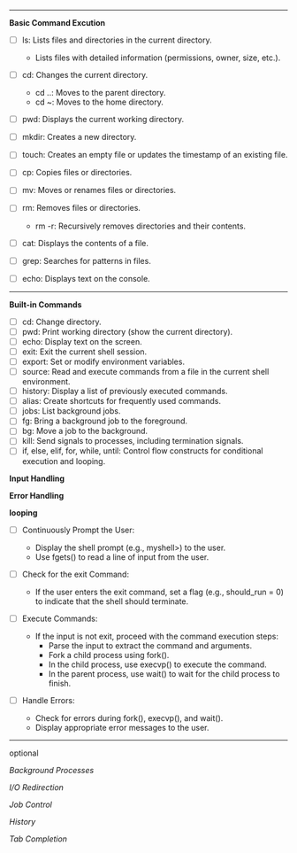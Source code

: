 
----

**Basic Command Excution**   

- [ ] ls: Lists files and directories in the current directory.  

   - Lists files with detailed information (permissions, owner, size, etc.).  

- [ ] cd: Changes the current directory.

    - cd ..: Moves to the parent directory.  
    - cd ~: Moves to the home directory.  

- [ ] pwd: Displays the current working directory.  
- [ ] mkdir: Creates a new directory.  
- [ ] touch: Creates an empty file or updates the timestamp of an existing file.  
- [ ] cp: Copies files or directories.  
- [ ] mv: Moves or renames files or directories.  
- [ ] rm: Removes files or directories.  

    - rm -r: Recursively removes directories and their contents.  

- [ ] cat: Displays the contents of a file.  
- [ ] grep: Searches for patterns in files.  
- [ ] echo: Displays text on the console.  

----  

**Built-in Commands**  

- [ ] cd: Change directory.  
- [ ] pwd: Print working directory (show the current directory).  
- [ ] echo: Display text on the screen.  
- [ ] exit: Exit the current shell session.  
- [ ] export: Set or modify environment variables.  
- [ ] source: Read and execute commands from a file in the current shell environment.  
- [ ] history: Display a list of previously executed commands.  
- [ ] alias: Create shortcuts for frequently used commands.  
- [ ] jobs: List background jobs.  
- [ ] fg: Bring a background job to the foreground.  
- [ ] bg: Move a job to the background.  
- [ ] kill: Send signals to processes, including termination signals.  
- [ ] if, else, elif, for, while, until: Control flow constructs for conditional execution and looping.  

**Input Handling**


**Error Handling**


**looping**  
- [ ] Continuously Prompt the User:  

    - Display the shell prompt (e.g., myshell>) to the user.  
    - Use fgets() to read a line of input from the user.  

- [ ] Check for the exit Command:  

    - If the user enters the exit command, set a flag (e.g., should_run = 0) to indicate that the shell should terminate.  

- [ ] Execute Commands:  

    - If the input is not exit, proceed with the command execution steps:  
        - Parse the input to extract the command and arguments.  
        - Fork a child process using fork().  
        - In the child process, use execvp() to execute the command.  
        - In the parent process, use wait() to wait for the child process to finish.  

- [ ] Handle Errors:  

    - Check for errors during fork(), execvp(), and wait().  
    - Display appropriate error messages to the user.  


----


optional



*Background Processes*

*I/O Redirection*

*Job Control*

*History*

*Tab Completion*

